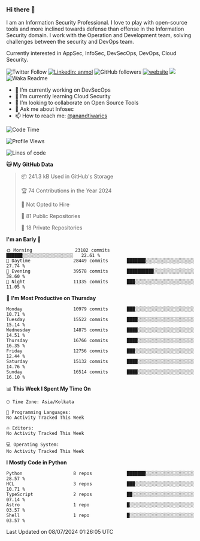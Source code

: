 ### Hi there 👋

I am an Information Security Professional. I love to play with open-source tools and more inclined towards defense than offense in the Information Security domain. I work with the Operation and Development team, solving challenges between the security and DevOps team.

Currently interested in AppSec, InfoSec, DevSecOps, DevOps, Cloud Security.

![Twitter Follow](https://img.shields.io/twitter/follow/anandtiwarics?label=Follow)
[![Linkedin: anmol](https://img.shields.io/badge/-anand-blue?style=flat-square&logo=Linkedin&logoColor=white&link=https://www.linkedin.com/in/anandsundartiwari/)](https://www.linkedin.com/in/anandsundartiwari/)
![GitHub followers](https://img.shields.io/github/followers/anandtiwarics?label=Follow&style=social)
[![website](https://img.shields.io/badge/Website-46a2f1.svg?&style=flat-square&logo=Google-Chrome&logoColor=white&link=https://anandtiwari.info/)](https://anandtiwari.info/)
![](https://visitor-badge.glitch.me/badge?page_id=anandtiwiarcs.anandtiwarics)
![Waka Readme](https://github.com/anandtiwarics/anandtiwarics/workflows/Waka%20Readme/badge.svg)

- 🔭 I’m currently working on DevSecOps 
- 🌱 I’m currently learning Cloud Security
- 👯 I’m looking to collaborate on Open Source Tools
- 💬 Ask me about Infosec
- 📫 How to reach me: [@anandtiwarics](https://twitter.com/anandtiwarics)

<!--
**anandtiwarics/anandtiwarics** is a ✨ _special_ ✨ repository because its `README.md` (this file) appears on your GitHub profile.

Here are some ideas to get you started:

- 🔭 I’m currently working on ...
- 🌱 I’m currently learning ...
- 👯 I’m looking to collaborate on ...
- 🤔 I’m looking for help with ...
- 💬 Ask me about ...
- 📫 How to reach me: ...
- 😄 Pronouns: ...
- ⚡ Fun fact: ...
-->

<!--START_SECTION:waka-->
![Code Time](http://img.shields.io/badge/Code%20Time-654%20hrs%2023%20mins-blue)

![Profile Views](http://img.shields.io/badge/Profile%20Views-24-blue)

![Lines of code](https://img.shields.io/badge/From%20Hello%20World%20I%27ve%20Written-124.7%20million%20lines%20of%20code-blue)

**🐱 My GitHub Data** 

> 📦 241.3 kB Used in GitHub's Storage 
 > 
> 🏆 74 Contributions in the Year 2024
 > 
> 🚫 Not Opted to Hire
 > 
> 📜 81 Public Repositories 
 > 
> 🔑 18 Private Repositories 
 > 
**I'm an Early 🐤** 

```text
🌞 Morning                23182 commits       ██████░░░░░░░░░░░░░░░░░░░   22.61 % 
🌆 Daytime                28449 commits       ███████░░░░░░░░░░░░░░░░░░   27.74 % 
🌃 Evening                39578 commits       ██████████░░░░░░░░░░░░░░░   38.60 % 
🌙 Night                  11335 commits       ███░░░░░░░░░░░░░░░░░░░░░░   11.05 % 
```
📅 **I'm Most Productive on Thursday** 

```text
Monday                   10979 commits       ███░░░░░░░░░░░░░░░░░░░░░░   10.71 % 
Tuesday                  15522 commits       ████░░░░░░░░░░░░░░░░░░░░░   15.14 % 
Wednesday                14875 commits       ████░░░░░░░░░░░░░░░░░░░░░   14.51 % 
Thursday                 16766 commits       ████░░░░░░░░░░░░░░░░░░░░░   16.35 % 
Friday                   12756 commits       ███░░░░░░░░░░░░░░░░░░░░░░   12.44 % 
Saturday                 15132 commits       ████░░░░░░░░░░░░░░░░░░░░░   14.76 % 
Sunday                   16514 commits       ████░░░░░░░░░░░░░░░░░░░░░   16.10 % 
```


📊 **This Week I Spent My Time On** 

```text
🕑︎ Time Zone: Asia/Kolkata

💬 Programming Languages: 
No Activity Tracked This Week

🔥 Editors: 
No Activity Tracked This Week

💻 Operating System: 
No Activity Tracked This Week
```

**I Mostly Code in Python** 

```text
Python                   8 repos             ███████░░░░░░░░░░░░░░░░░░   28.57 % 
HCL                      3 repos             ███░░░░░░░░░░░░░░░░░░░░░░   10.71 % 
TypeScript               2 repos             ██░░░░░░░░░░░░░░░░░░░░░░░   07.14 % 
Astro                    1 repo              █░░░░░░░░░░░░░░░░░░░░░░░░   03.57 % 
Shell                    1 repo              █░░░░░░░░░░░░░░░░░░░░░░░░   03.57 % 
```




 Last Updated on 08/07/2024 01:26:05 UTC
<!--END_SECTION:waka-->
